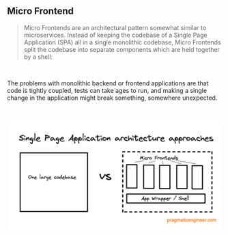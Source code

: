 ## Micro Frontend


> Micro Frontends are an architectural pattern somewhat similar to microservices. Instead of keeping the codebase of a Single Page Application (SPA) all in a single monolithic codebase, Micro Frontends split the codebase into separate components which are held together by a shell:


</br>


The problems with monolithic backend or frontend applications are that code is tightly coupled, tests can take ages to run, and making a single change in the application might break something, somewhere unexpected.


</br>

![Drag Racing](/Assets/microfrontend.jpg)

</br>


